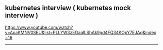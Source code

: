 ##  kubernetes interview ( kubernetes mock interview ) 
https://www.youtube.com/watch?v=AoaKMNV0SEU&list=PLLYW3zEOaqlLShAk9pd4FQ34KOpY7EJAq&index=16

-----------------------
